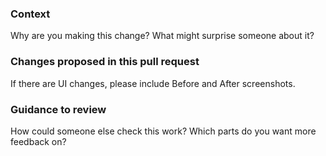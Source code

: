 ### Context

Why are you making this change? What might surprise someone about it?

### Changes proposed in this pull request

If there are UI changes, please include Before and After screenshots.

### Guidance to review

How could someone else check this work? Which parts do you want more feedback on?
